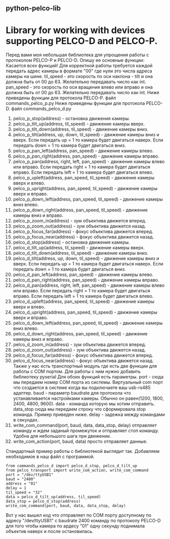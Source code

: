 ## python-pelco-lib
# Library for working with devices supporting PELCO-D and PELCO-P. 
Перед вами моя небольшая библиотека для упрощения работы с протоколом PELCO-P и PELCO-D. Опишу ее основные функции:
Касается всех функций!
Для корректной работы требуется каждой передать адрес камеры в формате "00" где нули это числа адреса камеры на шине.
til_speed - это скорость по оси наклона - tilt и она должна быть от 00 до 63. Желательно передавать число как int.
pan_speed - это скорость по оси вращения влево или вправо и она должна быть от 00 до 63. Желательно передавать число как int.
Ниже приведены функции для протокола PELCO-P. файл commands_pelco_p.py
Ниже приведены функции для протокола PELCO-D. файл commands_pelco_d.py
1. pelco_p_stop(address) - остановка движения камеры.
2. pelco_p_tilt_up(address, til_speed) - движение камеры вверх.
3. pelco_p_tilt_down(address, til_speed) - движение камеры вниз.
4. pelco_p_tilt(address, up, down, til_speed) - движение камеры вниз и вверх. 
Если передать up = 1 то камера будет двигаться наверх. 
Если передать down = 1 то камера будет двигаться вниз.
5. pelco_p_pan_left(address, pan_speed) - движение камеры влево.
6. pelco_p_pan_right(address, pan_speed) - движение камеры вправо.
7. pelco_p_pan(address, right, left, pan_speed) - движение камеры влево или вправо. 
Если передать right = 1  то камера будет двигаться вправо.
Если передать  left = 1  то камера будет двигаться влево.
8. pelco_p_upleft(address, pan_speed, til_speed) - движение камеры вверх и влево.
9. pelco_p_upright(address, pan_speed, til_speed) - движение камеры вверх и вправо.
10. pelco_p_down_left(address, pan_speed, til_speed) - движение камеры вниз влево.
11. pelco_p_down_right(address, pan_speed, til_speed) - движение камеры вниз и вправо.
12. pelco_p_zoom_in(address) - зум объектива движется вперед.
13. pelco_p_zoom_out(address) - зум объектива движется назад.
14. pelco_p_focus_far(address) - фокус объектива движется вперед.
15. pelco_p_focus_near(address) - фокус объектива движется назад.
16. pelco_d_stop(address) - остановка движения камеры.
17. pelco_d_tilt_up(address, til_speed) - движение камеры вверх.
18. pelco_d_tilt_down(address, til_speed) - движение камеры вниз.
19. pelco_d_tilt(address, up, down, til_speed) - движение камеры вниз и вверх. 
Если передать up = 1 то камера будет двигаться наверх. 
Если передать down = 1 то камера будет двигаться вниз.
20. pelco_d_pan_left(address, pan_speed) - движение камеры влево.
21. pelco_d_pan_right(address, pan_speed) - движение камеры вправо.
22. pelco_d_pan(address, right, left, pan_speed) - движение камеры влево или вправо. 
Если передать right = 1  то камера будет двигаться вправо.
Если передать  left = 1  то камера будет двигаться влево.
23. pelco_d_upleft(address, pan_speed, til_speed) - движение камеры вверх и влево.
24. pelco_d_upright(address, pan_speed, til_speed) - движение камеры вверх и вправо.
25. pelco_d_down_left(address, pan_speed, til_speed) - движение камеры вниз влево.
26. pelco_d_down_right(address, pan_speed, til_speed) - движение камеры вниз и вправо.
27. pelco_d_zoom_in(address) - зум объектива движется вперед.
28. pelco_d_zoom_out(address) - зум объектива движется назад.
29. pelco_d_focus_far(address) - фокус объектива движется вперед.
30. pelco_d_focus_near(address) - фокус объектива движется назад.
Также у нас есть транспортный модуль где есть две функции для работы с COM портом. Для работы с ним нужно добавить библиотеку pyserial
Для обоих функций есть параметры.
port - сюда мы передаем номер COM порта из системы. Виртуальный com порт что создается в системе когда вы подключаете ваш usb-rs485 адаптер.
baud - параметр baudrate для протокола что устанавливается настройками камеры. Обычно он равен(1200, 1800, 2400, 4800, 9600).
data - команда которую мы хотим отправить.
data_stop сюда мы передаем строку что сформировала stop команда. Пример приведен ниже.
delay - задежка между командами в секундах.
31. write_com_command(port, baud, data, data_stop, delay) отправляет команду и ждем заданый промежуток и отправляет стоп команду. Удобна для небольшого шага при движении.
32. write_com_action(port, baud, data) просто отправляет данные.

Стандартный пример работы с библиотекой выглядит так. 
Добавляем необходимое в наш файл с программой. 
```
from commands_pelco_d import pelco_d_stop, pelco_d_tilt_up
from pelco_transport import write_com_action, write_com_command
port = "/dev/ttyUSB1"
baud = "2400"
address = "01"
delay = 1
til_speed = "32"
data = pelco_d_tilt_up(address, til_speed)
data_stop = pelco_d_stop(address)
write_com_command(port, baud, data, data_stop, delay)
```
Вот у нас вышел код что отправляет по COM порту доступному по адресу "/dev/ttyUSB1" c baudrate 2400 команду по протоколу PELCO-D для того чтобы камера по ардесу "01" одну секунду поднимала объектив наверх и после остановилась.